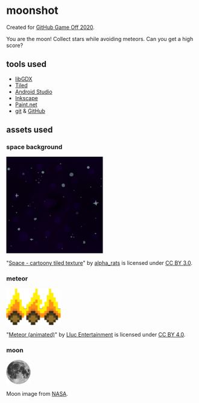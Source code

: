 # moonshot

Created for [GitHub Game Off 2020](https://itch.io/jam/game-off-2020).

You are the moon! Collect stars while avoiding meteors. Can you get a high score?

## tools used

* [libGDX](https://libgdx.badlogicgames.com/)
* [Tiled](https://www.mapeditor.org/)
* [Android Studio](https://developer.android.com/studio)
* [Inkscape](https://inkscape.org/)
* [Paint.net](https://www.getpaint.net/)
* [git](https://git-scm.com/) & [GitHub](https://github.com/)

## assets used

### space background

![space background](https://github.com/hendrixjoseph/moonshot/blob/master/android/assets/space-background.png)

"[Space - cartoony tiled texture](https://opengameart.org/content/space-cartoony-tiled-texture)" by [alpha_rats](https://alpharats.com/) is licensed under [CC BY 3.0](https://creativecommons.org/licenses/by/3.0/).

### meteor

![meteor](https://github.com/hendrixjoseph/moonshot/blob/master/android/assets/meteor.png)

"[Meteor (animated)](https://opengameart.org/content/meteor-animated-64x64)" by [Lluc Entertainment](https://opengameart.org/users/lluc-entertainment) is licensed under [CC BY 4.0](https://creativecommons.org/licenses/by/4.0/).

### moon

![moon](https://github.com/hendrixjoseph/moonshot/blob/master/android/assets/moon.png)

Moon image from [NASA](https://www.nasa.gov/).
